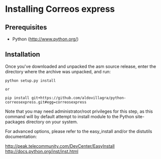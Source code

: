 Installing Correos express
==============

Prerequisites
-------------

 * Python (http://www.python.org/)

Installation
------------

Once you've downloaded and unpacked the asm source release, enter the
directory where the archive was unpacked, and run:

    python setup.py install

    or

    pip install git+https://github.com/aldovillagra/python-correosexpress.git#egg=correosexpress

Note that you may need administrator/root privileges for this step, as
this command will by default attempt to install module to the Python
site-packages directory on your system.

For advanced options, please refer to the easy_install and/or the distutils
documentation:

  http://peak.telecommunity.com/DevCenter/EasyInstall
  http://docs.python.org/inst/inst.html
